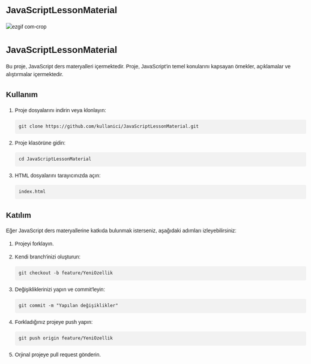 # JavaScriptLessonMaterial
![ezgif com-crop](https://github.com/fhasancelik/JavaScriptLessonMaterial/assets/123208180/4958f080-e340-404b-ac16-fa3a3872b35b)

<!DOCTYPE html>
<html>
<head>
    <meta charset="UTF-8">
    <title>JavaScriptLessonMaterial - README</title>
    <style>
        body {
            font-family: Arial, sans-serif;
            line-height: 1.5;
            padding: 20px;
            max-width: 800px;
            margin: 0 auto;
        }
        h1 {
            font-size: 24px;
        }
        h2 {
            font-size: 20px;
        }
        code {
            background-color: #f2f2f2;
            padding: 2px 4px;
            border-radius: 4px;
        }
        pre {
            background-color: #f2f2f2;
            padding: 10px;
            border-radius: 4px;
            overflow: auto;
        }
        pre code {
            background-color: transparent;
            padding: 0;
        }
    </style>
</head>

<body>
    <h1>JavaScriptLessonMaterial</h1>
    <p>
        Bu proje, JavaScript ders materyalleri içermektedir. Proje, JavaScript'in temel konularını kapsayan örnekler,
        açıklamalar ve alıştırmalar içermektedir.
    </p>
    <h2>Kullanım</h2>
    <ol>
        <li>
            <p>Proje dosyalarını indirin veya klonlayın:</p>
            <pre><code>git clone https://github.com/kullanici/JavaScriptLessonMaterial.git</code></pre>
        </li>
        <li>
            <p>Proje klasörüne gidin:</p>
            <pre><code>cd JavaScriptLessonMaterial</code></pre>
        </li>
        <li>
            <p>HTML dosyalarını tarayıcınızda açın:</p>
            <pre><code>index.html</code></pre>
        </li>
    </ol>
    <h2>Katılım</h2>
    <p>
        Eğer JavaScript ders materyallerine katkıda bulunmak isterseniz, aşağıdaki adımları izleyebilirsiniz:
    </p>
    <ol>
        <li>
            <p>Projeyi forklayın.</p>
        </li>
        <li>
            <p>Kendi branch'inizi oluşturun:</p>
            <pre><code>git checkout -b feature/YeniOzellik</code></pre>
        </li>
        <li>
            <p>Değişikliklerinizi yapın ve commit'leyin:</p>
            <pre><code>git commit -m "Yapılan değişiklikler"</code></pre>
        </li>
        <li>
            <p>Forkladığınız projeye push yapın:</p>
            <pre><code>git push origin feature/YeniOzellik</code></pre>
        </li>
        <li>
            <p>Orjinal projeye pull request gönderin.</p>
        </li>
    </ol>
</body>

</html>
